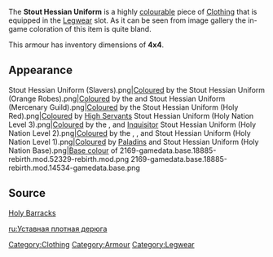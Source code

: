 The **Stout Hessian Uniform** is a highly
[colourable](Colour_Scheme.md "wikilink") piece of
[Clothing](Clothing.md "wikilink") that is equipped in the
[Legwear](Legwear.md "wikilink") slot. As it can be seen from image gallery
the in-game coloration of this item is quite bland.

This armour has inventory dimensions of **4x4**.

## Appearance

Stout Hessian Uniform
(Slavers).png\|[Coloured](Colour_Scheme.md "wikilink") by the [](03%20-%20Projects%20&%20Wikis/Kenshi/Kenshi%20Wiki/Kenshi%20Wiki%20Template/Slave_Traders.md) Stout Hessian Uniform (Orange
Robes).png\|[Coloured](Colour_Scheme.md "wikilink") by the [](Holy_Servant.md) and [](Rebirth_Slave.md) Stout Hessian Uniform (Mercenary
Guild).png\|[Coloured](Colour_Scheme.md "wikilink") by the [](03%20-%20Projects%20&%20Wikis/Kenshi/Kenshi%20Wiki/Kenshi%20Wiki%20Template/Mercenary_Guild.md) Stout Hessian Uniform (Holy
Red).png\|[Coloured](Colour_Scheme.md "wikilink") by [High
Servants](High_Servant "wikilink") Stout Hessian Uniform (Holy Nation
Level 3).png\|[Coloured](Colour_Scheme.md "wikilink") by the [](High_Inquisitor_Seta.md), [](High_Inquisitor_Valtena.md) and
[Inquisitor](Inquisitor.md "wikilink") Stout Hessian Uniform (Holy Nation
Level 2).png\|[Coloured](Colour_Scheme.md "wikilink") by the [](High_Overseer.md), [](High_Paladin.md), [](Paladin_Guardian.md) and [](Protector_of_the_Flame.md) Stout Hessian Uniform (Holy
Nation Level 1).png\|[Coloured](Colour_Scheme.md "wikilink") by
[Paladins](Paladin.md "wikilink") and [](Strayed_Paladin.md) Stout Hessian Uniform (Holy Nation
Base).png\|[Base colour](Colour_Scheme.md "wikilink") of [](03%20-%20Projects%20&%20Wikis/Kenshi/Kenshi%20Wiki/Kenshi%20Wiki%20Template/The_Holy_Nation.md)
2169-gamedata.base.18885-rebirth.mod.52329-rebirth.mod.png
2169-gamedata.base.18885-rebirth.mod.14534-gamedata.base.png

## Source

[Holy Barracks](Holy_Barracks "wikilink")

[ru:Уставная плотная дерюга](ru:Уставная_плотная_дерюга "wikilink")

[Category:Clothing](Category:Clothing "wikilink")
[Category:Armour](Category:Armour "wikilink")
[Category:Legwear](Category:Legwear "wikilink")